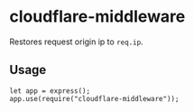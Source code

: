 # cloudflare-middleware

Restores request origin ip to `req.ip`.

## Usage

```nodejs
let app = express();
app.use(require("cloudflare-middleware"));
```
